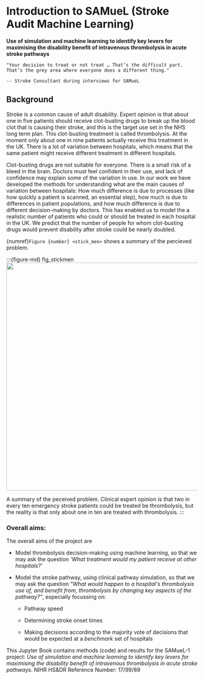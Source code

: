# Introduction to SAMueL (Stroke Audit Machine Learning)

**Use of simulation and machine learning to identify key levers for maximising the disability benefit of intravenous thrombolysis in acute stroke pathways**

```{epigraph}
"Your decision to treat or not treat … That’s the difficult part. That’s the grey area where everyone does a different thing."

-- Stroke Consultant during interviews for SAMueL
```

## Background

Stroke is a common cause of adult disability. Expert opinion is that about one in five patients should receive clot-busting drugs to break up the blood clot that is causing their stroke, and this is the target use set in the NHS long term plan. This clot-busting treatment is called thrombolysis. At the moment only about one in nine patients actually receive this treatment in the UK. There is a lot of variation between hospitals, which means that the same patient might receive different treatment in different hospitals.

Clot-busting drugs are not suitable for everyone. There is a small risk of a bleed in the brain. Doctors must feel confident in their use, and lack of confidence may explain some of the variation in use. In our work we have developed the methods for understanding what are the main causes of variation between hospitals: How much difference is due to processes (like how quickly a patient is scanned, an essential step), how much is due to differences in patient populations, and how much difference is due to different decision-making by doctors. This has enabled us to model the a realistic number of patients who could or should be treated in each hospital in the UK. We predict that the number of people for whom clot-busting drugs would prevent disability after stroke could be nearly doubled.

{numref}`Figure {number} <stick_men>` shows a summary of the percieved problem.

:::{figure-md} fig_stickmen
<img src="./../images/stick_men.png" width="600px">

A summary of the peceived problem. Clinical expert opinion is that two in every ten emergency stroke patients could be treated be thrombolysis, but the reality is that only about one in ten are treated with thrombolysis. 
:::

### Overall aims:

The overall aims of the project are

* Model thrombolysis decision-making using machine learning, so that we may ask the question *'What treatment would my patient receive at other hospitals?'*

* Model the stroke pathway, using clinical pathway simulation, so that we may ask the question *"What would happen to a hospital's thrombolysis use of, and benefit from, thrombolysis by changing key aspects of the pathway?"*, especially focussing on:

    * Pathway speed
    
    * Determining stroke onset times
    
    * Making decisions according to the majority vote of decisions that would be expected at a *benchmark* set of hospitals
    
This Jupyter Book contains methods (code) and results for the SAMueL-1 project: *Use of simulation and machine learning to identify key levers for maximising the disability benefit of intravenous thrombolysis in acute stroke pathways.* NIHR HS&DR Reference Number: 17/99/89

